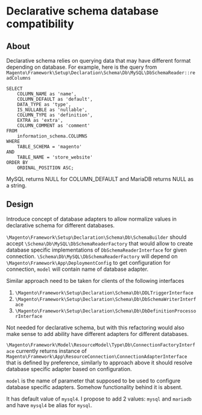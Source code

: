 # Declarative schema database compatibility

## About

Declarative schema relies on querying data that may have different format depending on database. For example, here is the query from `Magento\Framework\Setup\Declaration\Schema\Db\MySQL\DbSchemaReader::readColumns`

```
SELECT 
	COLUMN_NAME as 'name',
	COLUMN_DEFAULT as 'default',
	DATA_TYPE as 'type',
	IS_NULLABLE as 'nullable',
	COLUMN_TYPE as 'definition',
	EXTRA as 'extra',
	COLUMN_COMMENT as 'comment'
FROM
    information_schema.COLUMNS
WHERE
    TABLE_SCHEMA = 'magento'
AND
    TABLE_NAME = 'store_website'
ORDER BY
    ORDINAL_POSITION ASC;
```

MySQL returns NULL for COLUMN_DEFAULT and MariaDB returns NULL as a string.

## Design

Introduce concept of database adapters to allow normalize values in declarative schema for different databases.

`\Magento\Framework\Setup\Declaration\Schema\Db\SchemaBuilder` should accept `\Schema\Db\MySQL\DbSchemaReaderFactory` that would allow to create database specific implementations of `DbSchemaReaderInterface` for given connection. `\Schema\Db\MySQL\DbSchemaReaderFactory` will depend on `\Magento\Framework\App\DeploymentConfig` to get configuration for connection, `model` will contain name of database adapter.

Similar approach need to be taken for clients of the following interfaces
1. `\Magento\Framework\Setup\Declaration\Schema\Db\DDLTriggerInterface`
1. `\Magento\Framework\Setup\Declaration\Schema\Db\DbSchemaWriterInterface`
1. `\Magento\Framework\Setup\Declaration\Schema\Db\DbDefinitionProcessorInterface`

Not needed for declarative schema, but with this refactoring would also make sense to add ability have different adapters for different databases.

`\Magento\Framework\Model\ResourceModel\Type\Db\ConnectionFactoryInterface` currently returns instance of `Magento\Framework\App\ResourceConnection\ConnectionAdapterInterface` that is defined by preference, similarly to approach above it should resolve database specific adapter based on configuration.

`model` is the name of parameter that supposed to be used to configure database specific adapters. Somehow functionality behind it is absent.

It has default value of `mysql4`. I propose to add 2 values: `mysql` and `mariadb` and have `mysql4` be alias for `mysql`.
